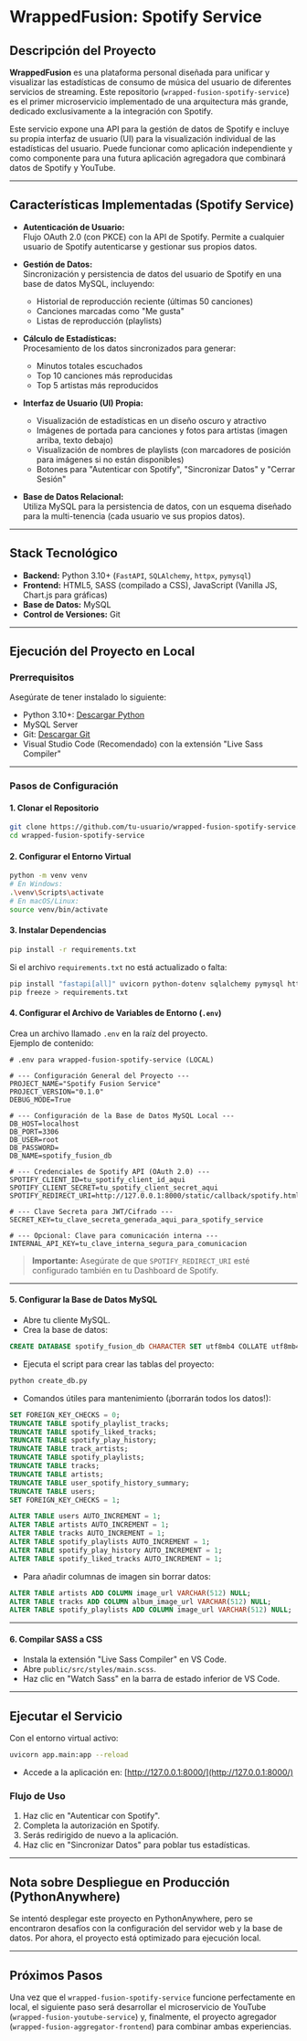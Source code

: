 # WrappedFusion: Spotify Service

## Descripción del Proyecto

**WrappedFusion** es una plataforma personal diseñada para unificar y visualizar las estadísticas de consumo de música del usuario de diferentes servicios de streaming. Este repositorio (`wrapped-fusion-spotify-service`) es el primer microservicio implementado de una arquitectura más grande, dedicado exclusivamente a la integración con Spotify.

Este servicio expone una API para la gestión de datos de Spotify e incluye su propia interfaz de usuario (UI) para la visualización individual de las estadísticas del usuario. Puede funcionar como aplicación independiente y como componente para una futura aplicación agregadora que combinará datos de Spotify y YouTube.

---

## Características Implementadas (Spotify Service)

- **Autenticación de Usuario:**  
    Flujo OAuth 2.0 (con PKCE) con la API de Spotify. Permite a cualquier usuario de Spotify autenticarse y gestionar sus propios datos.

- **Gestión de Datos:**  
    Sincronización y persistencia de datos del usuario de Spotify en una base de datos MySQL, incluyendo:
    - Historial de reproducción reciente (últimas 50 canciones)
    - Canciones marcadas como "Me gusta"
    - Listas de reproducción (playlists)

- **Cálculo de Estadísticas:**  
    Procesamiento de los datos sincronizados para generar:
    - Minutos totales escuchados
    - Top 10 canciones más reproducidas
    - Top 5 artistas más reproducidos

- **Interfaz de Usuario (UI) Propia:**  
    - Visualización de estadísticas en un diseño oscuro y atractivo
    - Imágenes de portada para canciones y fotos para artistas (imagen arriba, texto debajo)
    - Visualización de nombres de playlists (con marcadores de posición para imágenes si no están disponibles)
    - Botones para "Autenticar con Spotify", "Sincronizar Datos" y "Cerrar Sesión"

- **Base de Datos Relacional:**  
    Utiliza MySQL para la persistencia de datos, con un esquema diseñado para la multi-tenencia (cada usuario ve sus propios datos).
---

## Stack Tecnológico

- **Backend:** Python 3.10+ (`FastAPI`, `SQLAlchemy`, `httpx`, `pymysql`)
- **Frontend:** HTML5, SASS (compilado a CSS), JavaScript (Vanilla JS, Chart.js para gráficas)
- **Base de Datos:** MySQL
- **Control de Versiones:** Git

---

## Ejecución del Proyecto en Local

### Prerrequisitos

Asegúrate de tener instalado lo siguiente:
- Python 3.10+: [Descargar Python](https://www.python.org/downloads/)
- MySQL Server
- Git: [Descargar Git](https://git-scm.com/downloads)
- Visual Studio Code (Recomendado) con la extensión "Live Sass Compiler"
---

### Pasos de Configuración

#### 1. Clonar el Repositorio

```bash
git clone https://github.com/tu-usuario/wrapped-fusion-spotify-service.git
cd wrapped-fusion-spotify-service
```

#### 2. Configurar el Entorno Virtual

```bash
python -m venv venv
# En Windows:
.\venv\Scripts\activate
# En macOS/Linux:
source venv/bin/activate
```

#### 3. Instalar Dependencias

```bash
pip install -r requirements.txt
```
Si el archivo `requirements.txt` no está actualizado o falta:

```bash
pip install "fastapi[all]" uvicorn python-dotenv sqlalchemy pymysql httpx
pip freeze > requirements.txt
```

#### 4. Configurar el Archivo de Variables de Entorno (`.env`)

Crea un archivo llamado `.env` en la raíz del proyecto.  
Ejemplo de contenido:

```env
# .env para wrapped-fusion-spotify-service (LOCAL)

# --- Configuración General del Proyecto ---
PROJECT_NAME="Spotify Fusion Service"
PROJECT_VERSION="0.1.0"
DEBUG_MODE=True

# --- Configuración de la Base de Datos MySQL Local ---
DB_HOST=localhost
DB_PORT=3306
DB_USER=root
DB_PASSWORD=
DB_NAME=spotify_fusion_db

# --- Credenciales de Spotify API (OAuth 2.0) ---
SPOTIFY_CLIENT_ID=tu_spotify_client_id_aqui
SPOTIFY_CLIENT_SECRET=tu_spotify_client_secret_aqui
SPOTIFY_REDIRECT_URI=http://127.0.0.1:8000/static/callback/spotify.html

# --- Clave Secreta para JWT/Cifrado ---
SECRET_KEY=tu_clave_secreta_generada_aqui_para_spotify_service

# --- Opcional: Clave para comunicación interna ---
INTERNAL_API_KEY=tu_clave_interna_segura_para_comunicacion
```

> **Importante:** Asegúrate de que `SPOTIFY_REDIRECT_URI` esté configurado también en tu Dashboard de Spotify.

---

#### 5. Configurar la Base de Datos MySQL

- Abre tu cliente MySQL.
- Crea la base de datos:

```sql
CREATE DATABASE spotify_fusion_db CHARACTER SET utf8mb4 COLLATE utf8mb4_unicode_ci;
```

- Ejecuta el script para crear las tablas del proyecto:

```bash
python create_db.py
```

- Comandos útiles para mantenimiento (¡borrarán todos los datos!):

```sql
SET FOREIGN_KEY_CHECKS = 0;
TRUNCATE TABLE spotify_playlist_tracks;
TRUNCATE TABLE spotify_liked_tracks;
TRUNCATE TABLE spotify_play_history;
TRUNCATE TABLE track_artists;
TRUNCATE TABLE spotify_playlists;
TRUNCATE TABLE tracks;
TRUNCATE TABLE artists;
TRUNCATE TABLE user_spotify_history_summary;
TRUNCATE TABLE users;
SET FOREIGN_KEY_CHECKS = 1;

ALTER TABLE users AUTO_INCREMENT = 1;
ALTER TABLE artists AUTO_INCREMENT = 1;
ALTER TABLE tracks AUTO_INCREMENT = 1;
ALTER TABLE spotify_playlists AUTO_INCREMENT = 1;
ALTER TABLE spotify_play_history AUTO_INCREMENT = 1;
ALTER TABLE spotify_liked_tracks AUTO_INCREMENT = 1;
```

- Para añadir columnas de imagen sin borrar datos:

```sql
ALTER TABLE artists ADD COLUMN image_url VARCHAR(512) NULL;
ALTER TABLE tracks ADD COLUMN album_image_url VARCHAR(512) NULL;
ALTER TABLE spotify_playlists ADD COLUMN image_url VARCHAR(512) NULL;
```

---

#### 6. Compilar SASS a CSS

- Instala la extensión "Live Sass Compiler" en VS Code.
- Abre `public/src/styles/main.scss`.
- Haz clic en "Watch Sass" en la barra de estado inferior de VS Code.

---

## Ejecutar el Servicio

Con el entorno virtual activo:

```bash
uvicorn app.main:app --reload
```

- Accede a la aplicación en: [http://127.0.0.1:8000/](http://127.0.0.1:8000/)

### Flujo de Uso

1. Haz clic en "Autenticar con Spotify".
2. Completa la autorización en Spotify.
3. Serás redirigido de nuevo a la aplicación.
4. Haz clic en "Sincronizar Datos" para poblar tus estadísticas.

---

## Nota sobre Despliegue en Producción (PythonAnywhere)

Se intentó desplegar este proyecto en PythonAnywhere, pero se encontraron desafíos con la configuración del servidor web y la base de datos. Por ahora, el proyecto está optimizado para ejecución local.

---

## Próximos Pasos

Una vez que el `wrapped-fusion-spotify-service` funcione perfectamente en local, el siguiente paso será desarrollar el microservicio de YouTube (`wrapped-fusion-youtube-service`) y, finalmente, el proyecto agregador (`wrapped-fusion-aggregator-frontend`) para combinar ambas experiencias.